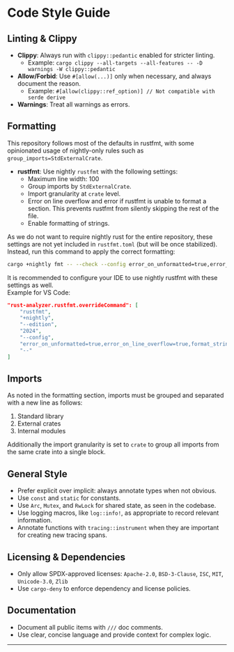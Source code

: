 # Code Style Guide

## Linting & Clippy

- **Clippy**: Always run with `clippy::pedantic` enabled for stricter linting.
  - Example: `cargo clippy --all-targets --all-features -- -D warnings -W clippy::pedantic`
- **Allow/Forbid**: Use `#[allow(...)]` only when necessary, and always document the reason.
  - Example: `#[allow(clippy::ref_option)] // Not compatible with serde derive`
- **Warnings**: Treat all warnings as errors.

## Formatting

This repository follows most of the defaults in rustfmt, with some opinionated usage of nightly-only rules such as `group_imports=StdExternalCrate`.

- **rustfmt**: Use nightly `rustfmt` with the following settings:
  - Maximum line width: 100
  - Group imports by `StdExternalCrate`.
  - Import granularity at `crate` level.
  - Error on line overflow and error if rustfmt is unable to format a section. This prevents rustfmt from silently skipping the rest of the file.
  - Enable formatting of strings.

As we do not want to require nightly rust for the entire repository, these settings are not yet included in `rustfmt.toml` (but will be once stabilized).  
Instead, run this command to apply the correct formatting:  
```sh
cargo +nightly fmt -- --check --config error_on_unformatted=true,error_on_line_overflow=true,format_strings=true,group_imports=StdExternalCrate,imports_granularity=Crate
```

It is recommended to configure your IDE to use nightly rustfmt with these settings as well.  
Example for VS Code:  
```json
"rust-analyzer.rustfmt.overrideCommand": [
    "rustfmt",
    "+nightly",
    "--edition",
    "2024",
    "--config",
    "error_on_unformatted=true,error_on_line_overflow=true,format_strings=true,group_imports=StdExternalCrate,imports_granularity=Crate",
    "--"
]
```

## Imports
As noted in the formatting section, imports must be grouped and separated with a new line as follows:
  1. Standard library
  2. External crates
  3. Internal modules

Additionally the import granularity is set to `crate` to group all imports from the same crate into a single block.

## General Style

- Prefer explicit over implicit: always annotate types when not obvious.
- Use `const` and `static` for constants.
- Use `Arc`, `Mutex`, and `RwLock` for shared state, as seen in the codebase.
- Use logging macros, like `log::info!`, as appropriate to record relevant information.
- Annotate functions with `tracing::instrument` when they are important for creating new tracing spans.

## Licensing & Dependencies

- Only allow SPDX-approved licenses:
  `Apache-2.0`, `BSD-3-Clause`, `ISC`, `MIT`, `Unicode-3.0`, `Zlib`
- Use `cargo-deny` to enforce dependency and license policies.

## Documentation

- Document all public items with `///` doc comments.
- Use clear, concise language and provide context for complex logic.

---
